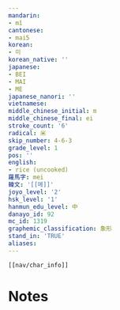 ```yaml
---
mandarin:
- mǐ
cantonese:
- mai5
korean:
- 미
korean_native: ''
japanese:
- BEI
- MAI
- ME
japanese_nanori: ''
vietnamese:
middle_chinese_initial: m
middle_chinese_final: ei
stroke_count: '6'
radical: 米
skip_number: 4-6-3
grade_level: 1
pos: ''
english:
- rice (uncooked)
羅馬字: mei
韓文: '[[메]]'
joyo_level: '2'
hsk_level: '1'
hanmun_edu_level: 中
danayo_id: 92
mc_id: 1319
graphemic_classification: 象形
stand_in: 'TRUE'
aliases:
---
```

```meta-bind-embed
[[nav/char_info]]
```

# Notes
